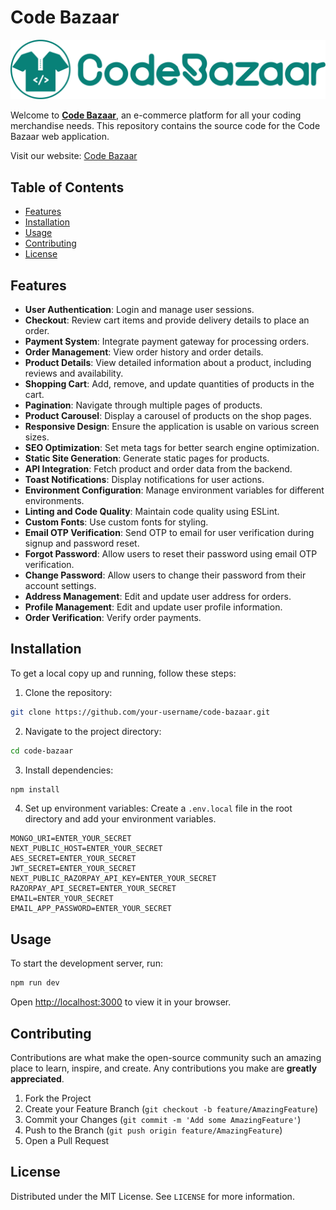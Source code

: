 # **Code Bazaar**

![Code Bazaar Logo](public/assets/logo.svg)

Welcome to [**Code Bazaar**](https://codebazaar.vercel.app/), an e-commerce platform for all your coding merchandise needs. This repository contains the source code for the Code Bazaar web application.

Visit our website: [Code Bazaar](https://codebazaar.vercel.app/)

## Table of Contents

- [Features](#features)
- [Installation](#installation)
- [Usage](#usage)
- [Contributing](#contributing)
- [License](#license)

## Features

- **User Authentication**: Login and manage user sessions.
- **Checkout**: Review cart items and provide delivery details to place an order.
- **Payment System**: Integrate payment gateway for processing orders.
- **Order Management**: View order history and order details.
- **Product Details**: View detailed information about a product, including reviews and availability.
- **Shopping Cart**: Add, remove, and update quantities of products in the cart.
- **Pagination**: Navigate through multiple pages of products.
- **Product Carousel**: Display a carousel of products on the shop pages.
- **Responsive Design**: Ensure the application is usable on various screen sizes.
- **SEO Optimization**: Set meta tags for better search engine optimization.
- **Static Site Generation**: Generate static pages for products.
- **API Integration**: Fetch product and order data from the backend.
- **Toast Notifications**: Display notifications for user actions.
- **Environment Configuration**: Manage environment variables for different environments.
- **Linting and Code Quality**: Maintain code quality using ESLint.
- **Custom Fonts**: Use custom fonts for styling.
- **Email OTP Verification**: Send OTP to email for user verification during signup and password reset.
- **Forgot Password**: Allow users to reset their password using email OTP verification.
- **Change Password**: Allow users to change their password from their account settings.
- **Address Management**: Edit and update user address for orders.
- **Profile Management**: Edit and update user profile information.
- **Order Verification**: Verify order payments.

## Installation

To get a local copy up and running, follow these steps:

1. Clone the repository:
  ```sh
  git clone https://github.com/your-username/code-bazaar.git
  ```
2. Navigate to the project directory:
  ```sh
  cd code-bazaar
  ```
3. Install dependencies:
  ```sh
  npm install
  ```
4. Set up environment variables:
  Create a `.env.local` file in the root directory and add your environment variables.
  ```env
  MONGO_URI=ENTER_YOUR_SECRET
  NEXT_PUBLIC_HOST=ENTER_YOUR_SECRET
  AES_SECRET=ENTER_YOUR_SECRET
  JWT_SECRET=ENTER_YOUR_SECRET
  NEXT_PUBLIC_RAZORPAY_API_KEY=ENTER_YOUR_SECRET
  RAZORPAY_API_SECRET=ENTER_YOUR_SECRET
  EMAIL=ENTER_YOUR_SECRET
  EMAIL_APP_PASSWORD=ENTER_YOUR_SECRET
  ```

## Usage

To start the development server, run:
```sh
npm run dev
```
Open [http://localhost:3000](http://localhost:3000) to view it in your browser.

## Contributing

Contributions are what make the open-source community such an amazing place to learn, inspire, and create. Any contributions you make are **greatly appreciated**.

1. Fork the Project
2. Create your Feature Branch (`git checkout -b feature/AmazingFeature`)
3. Commit your Changes (`git commit -m 'Add some AmazingFeature'`)
4. Push to the Branch (`git push origin feature/AmazingFeature`)
5. Open a Pull Request

## License

Distributed under the MIT License. See `LICENSE` for more information.
